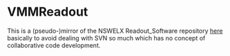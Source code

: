 # VMMReadout

This is a (pseudo-)mirror of the NSWELX Readout\_Software repository [here](https://svnweb.cern.ch/cern/wsvn/NSWELX) basically to avoid dealing with SVN so much which has no concept of collaborative code development.
